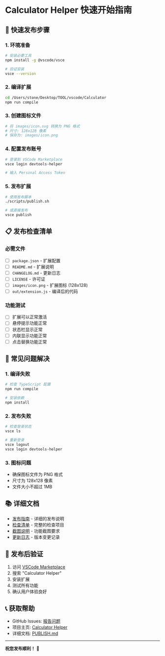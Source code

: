 # Calculator Helper 快速开始指南

## 🚀 快速发布步骤

### 1. 环境准备
```bash
# 安装必要工具
npm install -g @vscode/vsce

# 验证安装
vsce --version
```

### 2. 编译扩展
```bash
cd /Users/stone/Desktop/TOOL/vscode/Calculator
npm run compile
```

### 3. 创建图标文件
```bash
# 将 images/icon.svg 转换为 PNG 格式
# 尺寸: 128x128 像素
# 保存为: images/icon.png
```

### 4. 配置发布账号
```bash
# 登录到 VSCode Marketplace
vsce login devtools-helper

# 输入 Personal Access Token
```

### 5. 发布扩展
```bash
# 使用发布脚本
./scripts/publish.sh

# 或直接发布
vsce publish
```

## 📋 发布检查清单

### 必需文件
- [ ] `package.json` - 扩展配置
- [ ] `README.md` - 扩展说明
- [ ] `CHANGELOG.md` - 更新日志
- [ ] `LICENSE` - 许可证
- [ ] `images/icon.png` - 扩展图标 (128x128)
- [ ] `out/extension.js` - 编译后的代码

### 功能测试
- [ ] 扩展可以正常激活
- [ ] 悬停提示功能正常
- [ ] 状态栏显示正常
- [ ] 内联显示功能正常
- [ ] 点击替换功能正常

## 🔧 常见问题解决

### 1. 编译失败
```bash
# 检查 TypeScript 配置
npm run compile

# 安装依赖
npm install
```

### 2. 发布失败
```bash
# 检查登录状态
vsce ls

# 重新登录
vsce logout
vsce login devtools-helper
```

### 3. 图标问题
- 确保图标文件为 PNG 格式
- 尺寸为 128x128 像素
- 文件大小不超过 1MB

## 📚 详细文档

- [发布指南](PUBLISH.md) - 详细的发布说明
- [检查清单](CHECKLIST.md) - 完整的检查项目
- [截图说明](SCREENSHOTS.md) - 功能截图要求
- [更新日志](CHANGELOG.md) - 版本变更记录

## 🎯 发布后验证

1. 访问 [VSCode Marketplace](https://marketplace.visualstudio.com/)
2. 搜索 "Calculator Helper"
3. 安装扩展
4. 测试所有功能
5. 确认用户体验良好

## 📞 获取帮助

- GitHub Issues: [报告问题](https://github.com/your-repo/vscode-calculator-helper/issues)
- 项目主页: [Calculator Helper](https://github.com/your-repo/vscode-calculator-helper)
- 详细文档: [PUBLISH.md](PUBLISH.md)

---

**祝您发布顺利！** 🎉

